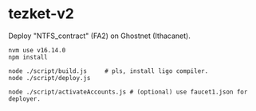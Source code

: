# tezket-v2

Deploy "NTFS_contract" (FA2) on Ghostnet (Ithacanet).

```
nvm use v16.14.0
npm install

node ./script/build.js     # pls, install ligo compiler.
node ./script/deploy.js

node ./script/activateAccounts.js # (optional) use faucet1.json for deployer.

```